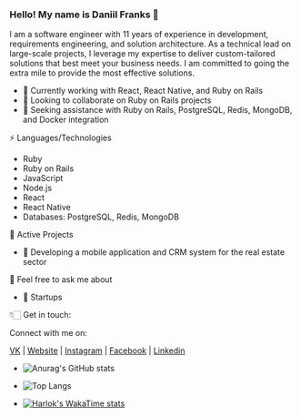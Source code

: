 ### Hello! My name is Daniil Franks 👋

I am a software engineer with 11 years of experience in development, requirements engineering, and solution architecture. As a technical lead on large-scale projects, I leverage my expertise to deliver custom-tailored solutions that best meet your business needs. I am committed to going the extra mile to provide the most effective solutions.

- 🔭 Currently working with React, React Native, and Ruby on Rails
- 👯 Looking to collaborate on Ruby on Rails projects 
- 🤔 Seeking assistance with Ruby on Rails, PostgreSQL, Redis, MongoDB, and Docker integration

⚡ Languages/Technologies

- Ruby
- Ruby on Rails
- JavaScript
- Node.js
- React
- React Native
- Databases: PostgreSQL, Redis, MongoDB

👀 Active Projects

- 🌱 Developing a mobile application and CRM system for the real estate sector

💬 Feel free to ask me about

- 🌱 Startups

👇🏻 Get in touch:

Connect with me on:

   [VK](https://vk.com/daniilfranks "website") | [Website](https://daniilfranks.ru "website") | [Instagram](http://instagram.com/daniilfranks "instagram") | [Facebook](https://www.facebook.com/daniilfranxx/ "fb") | [Linkedin](https://www.linkedin.com/in/daniilfranks/ "linkedin")

- ![Anurag's GitHub stats](https://github-readme-stats.vercel.app/api?username=daniilfranks&show_icons=true&theme=radical)
- ![Top Langs](https://github-readme-stats.vercel.app/api/top-langs/?username=daniilfranks&layout=compact&theme=radical)

- [![Harlok's WakaTime stats](https://github-readme-stats.vercel.app/api/wakatime?username=daniilfranks&theme=radical)](https://github.com/anuraghazra/github-readme-stats)


